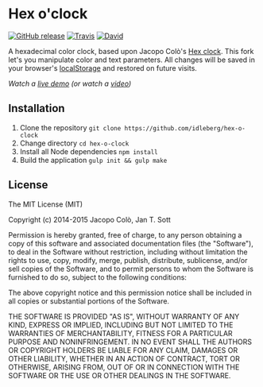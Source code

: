 # Hex o'clock

[![GitHub release](https://img.shields.io/github/release/idleberg/hex-o-clock.svg?style=flat-square)](https://github.com/idleberg/hex-o-clock/releases)
[![Travis](https://img.shields.io/travis/idleberg/hex-o-clock.svg?style=flat-square)](https://travis-ci.org/idleberg/hex-o-clock)
[![David](https://img.shields.io/david/dev/idleberg/hex-o-clock.svg?style=flat-square)](https://david-dm.org/idleberg/hex-o-clock#info=devDependencies)

A hexadecimal color clock, based upon Jacopo Colò's [Hex clock](http://www.jacopocolo.com/hexclock/). This fork let's you manipulate color and text parameters. All changes will be saved in your browser's [localStorage](http://diveintohtml5.info/storage.html) and restored on future visits.

*Watch a [live demo](http://idleberg.github.io/hex-o-clock/) (or watch a [video](http://vimeo.com/idleberg/hex-o-clock))*

## Installation

1. Clone the repository `git clone https://github.com/idleberg/hex-o-clock`
2. Change directory `cd hex-o-clock`
3. Install all Node dependencies `npm install`
4. Build the application `gulp init && gulp make`

## License

The MIT License (MIT)

Copyright (c) 2014-2015 Jacopo Colò, Jan T. Sott

Permission is hereby granted, free of charge, to any person obtaining a copy of this software and associated documentation files (the "Software"), to deal in the Software without restriction, including without limitation the rights to use, copy, modify, merge, publish, distribute, sublicense, and/or sell copies of the Software, and to permit persons to whom the Software is furnished to do so, subject to the following conditions:

The above copyright notice and this permission notice shall be included in all copies or substantial portions of the Software.

THE SOFTWARE IS PROVIDED "AS IS", WITHOUT WARRANTY OF ANY KIND, EXPRESS OR IMPLIED, INCLUDING BUT NOT LIMITED TO THE WARRANTIES OF MERCHANTABILITY, FITNESS FOR A PARTICULAR PURPOSE AND NONINFRINGEMENT. IN NO EVENT SHALL THE AUTHORS OR COPYRIGHT HOLDERS BE LIABLE FOR ANY CLAIM, DAMAGES OR OTHER LIABILITY, WHETHER IN AN ACTION OF CONTRACT, TORT OR OTHERWISE, ARISING FROM, OUT OF OR IN CONNECTION WITH THE SOFTWARE OR THE USE OR OTHER DEALINGS IN THE SOFTWARE.